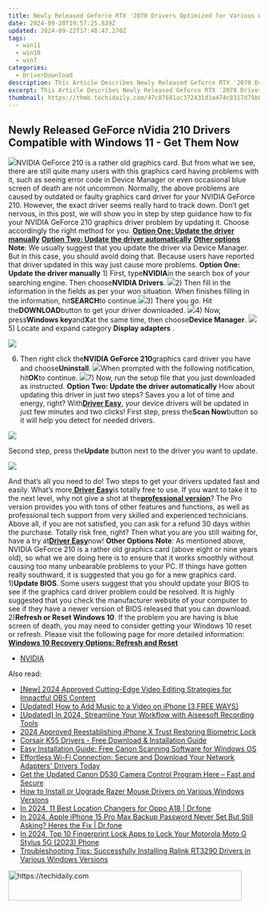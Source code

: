 ```yaml
---
title: Newly Released Geforce RTX ˈ2070 Drivers Optimized for Various Windows OS Editions
date: 2024-09-20T19:57:25.839Z
updated: 2024-09-22T17:48:47.270Z
tags:
  - win11
  - win10
  - win7
categories:
  - DriverDownload
description: This Article Describes Newly Released Geforce RTX ˈ2070 Drivers Optimized for Various Windows OS Editions
excerpt: This Article Describes Newly Released Geforce RTX ˈ2070 Drivers Optimized for Various Windows OS Editions
thumbnail: https://thmb.techidaily.com/47c87681ac372431d1a474c8317d79b86d7b096b7381c52dc39eb2ace8244b33.jpg
---
```


## Newly Released GeForce nVidia 210 Drivers Compatible with Windows 11 - Get Them Now

![](https://images.drivereasy.com/wp-content/uploads/2017/01/img_58805a8f5c151.png)NVIDIA GeForce 210 is a rather old graphics card. But from what we see, there are still quite many users with this graphics card having problems with it, such as seeing error code in Device Manager or even occasional blue screen of death are not uncommon. Normally, the above problems are caused by outdated or faulty graphics card driver for your NVIDIA GeForce 210\. However, the exact driver seems really hard to track down. Don’t get nervous, in this post, we will show you in step by step guidance how to fix your NVIDIA GeForce 210 graphics driver problem by updating it. Choose accordingly the right method for you. [**Option One: Update the driver manually**](https://tools.techidaily.com/drivereasy/download/) [**Option Two: Update the driver automatically**](https://tools.techidaily.com/drivereasy/download/) [**Other options**](https://tools.techidaily.com/drivereasy/download/) **Note**: We usually suggest that you update the driver via Device Manager. But in this case, you should avoid doing that. Because users have reported that driver updated in this way just cause more problems.   **Option One: Update the driver manually** 1) First, type**NVIDIA**in the search box of your searching engine. Then choose**NVIDIA Drivers**. ![](https://images.drivereasy.com/wp-content/uploads/2017/01/img_588064470ed8a.png)2) Then fill in the information in the fields as per your won situation. When finishes filling in the information, hit**SEARCH**to continue.![](https://images.drivereasy.com/wp-content/uploads/2017/01/img_588064aea6fc3.png)3) There you go. Hit the**DOWNLOAD**button to get your driver downloaded. ![](https://images.drivereasy.com/wp-content/uploads/2017/01/img_588064d8b7982.png)4) Now, press**Windows key**and**X**at the same time, then choose**Device Manager**. ![](https://images.drivereasy.com/wp-content/uploads/2017/01/img_586b799d15ed0.png) 5)  Locate and expand category **Display adapters** .

![](https://images.drivereasy.com/wp-content/uploads/2017/01/img_5880674cc0d03.png)

6) Then right click the**NVIDIA GeForce 210**graphics card driver you have and choose**Uninstall**. ![](https://images.drivereasy.com/wp-content/uploads/2017/01/img_5880677fce3e1.png)When prompted with the following notification, hit**OK**to continue. ![](https://images.drivereasy.com/wp-content/uploads/2017/01/img_588067d0d7eb3.png)7) Now, run the setup file that you just downloaded as instructed.   **Option Two: Update the driver automatically** How about updating this driver in just two steps? Saves you a lot of time and energy, right? With[**Driver Easy**](https://tools.techidaily.com/drivereasy/download/), your device drivers will be updated in just few minutes and two clicks! First step, press the**Scan Now**button so it will help you detect for needed drivers.

![](https://images.drivereasy.com/wp-content/uploads/2017/04/img_58e8a76451b83.png)

 Second step, press the**Update** button next to the driver you want to update.

![](https://images.drivereasy.com/wp-content/uploads/2017/04/img_58e8a75c9f05d.jpg)

And that’s all you need to do! Two steps to get your drivers updated fast and easily. What’s more,[**Driver Easy**](https://tools.techidaily.com/drivereasy/download/)is totally free to use. If you want to take it to the next level, why not give a shot at the[**professional version**](https://tools.techidaily.com/drivereasy/download/)? The Pro version provides you with tons of other features and functions, as well as professional tech support from very skilled and experienced technicians. Above all, if you are not satisfied, you can ask for a refund 30 days within the purchase. Totally risk free, right? Then what you are you still waiting for, have a try at[**Driver Easy**](https://tools.techidaily.com/drivereasy/download/)now!   **Other Options** **Note**: As mentioned above, NVIDIA GeForce 210 is a rather old graphics card (above eight or nine years old), so what we are doing here is to ensure that it works smoothly without causing too many unbearable problems to your PC. If things have gotten really southward, it is suggested that you go for a new graphics card. 1)**Update BIOS**. Some users suggest that you should update your BIOS to see if the graphics card driver problem could be resolved. It is highly suggested that you check the manufacturer website of your computer to see if they have a newer version of BIOS released that you can download. 2)**Refresh or Reset Windows 10**. If the problem you are having is blue screen of death, you may need to consider getting your Windows 10 reset or refresh. Please visit the following page for more detailed information: [**Windows 10 Recovery Options: Refresh and Reset**](https://tools.techidaily.com/drivereasy/download/)

* [NVIDIA](https://tools.techidaily.com/drivereasy/download/)

<ins class="adsbygoogle"
     style="display:block"
     data-ad-format="autorelaxed"
     data-ad-client="ca-pub-7571918770474297"
     data-ad-slot="1223367746"></ins>

<ins class="adsbygoogle"
     style="display:block"
     data-ad-client="ca-pub-7571918770474297"
     data-ad-slot="8358498916"
     data-ad-format="auto"
     data-full-width-responsive="true"></ins>

<span class="atpl-alsoreadstyle">Also read:</span>
<div><ul>
<li><a href="https://remote-screen-capture.techidaily.com/new-2024-approved-cutting-edge-video-editing-strategies-for-impactful-obs-content/"><u>[New] 2024 Approved Cutting-Edge Video Editing Strategies for Impactful OBS Content</u></a></li>
<li><a href="https://some-knowledge.techidaily.com/updated-how-to-add-music-to-a-video-on-iphone-3-free-ways/"><u>[Updated] How to Add Music to a Video on iPhone [3 FREE WAYS]</u></a></li>
<li><a href="https://screen-video-capture.techidaily.com/updated-in-2024-streamline-your-workflow-with-aiseesoft-recording-tools/"><u>[Updated] In 2024, Streamline Your Workflow with Aiseesoft Recording Tools</u></a></li>
<li><a href="https://extra-skills.techidaily.com/2024-approved-reestablishing-iphone-x-trust-restoring-biometric-lock/"><u>2024 Approved Reestablishing iPhone X Trust Restoring Biometric Lock</u></a></li>
<li><a href="https://hardware-updates.techidaily.com/corsair-k55-drivers-free-download-and-installation-guide/"><u>Corsair K55 Drivers - Free Download & Installation Guide</u></a></li>
<li><a href="https://hardware-updates.techidaily.com/easy-installation-guide-free-canon-scanning-software-for-windows-os/"><u>Easy Installation Guide: Free Canon Scanning Software for Windows OS</u></a></li>
<li><a href="https://hardware-updates.techidaily.com/effortless-wi-fi-connection-secure-and-download-your-network-adapters-drivers-today/"><u>Effortless Wi-Fi Connection: Secure and Download Your Network Adapters' Drivers Today</u></a></li>
<li><a href="https://hardware-updates.techidaily.com/get-the-updated-canon-d530-camera-control-program-here-fast-and-secure/"><u>Get the Updated Canon D530 Camera Control Program Here – Fast and Secure</u></a></li>
<li><a href="https://hardware-updates.techidaily.com/how-to-install-or-upgrade-razer-mouse-drivers-on-various-windows-versions/"><u>How to Install or Upgrade Razer Mouse Drivers on Various Windows Versions</u></a></li>
<li><a href="https://change-location.techidaily.com/in-2024-11-best-location-changers-for-oppo-a18-drfone-by-drfone-virtual-android/"><u>In 2024, 11 Best Location Changers for Oppo A18 | Dr.fone</u></a></li>
<li><a href="https://iphone-unlock.techidaily.com/in-2024-apple-iphone-15-pro-max-backup-password-never-set-but-still-asking-heres-the-fix-drfone-by-drfone-ios/"><u>In 2024, Apple iPhone 15 Pro Max Backup Password Never Set But Still Asking? Heres the Fix | Dr.fone</u></a></li>
<li><a href="https://android-unlock.techidaily.com/in-2024-top-10-fingerprint-lock-apps-to-lock-your-motorola-moto-g-stylus-5g-2023-phone-by-drfone-android/"><u>In 2024, Top 10 Fingerprint Lock Apps to Lock Your Motorola Moto G Stylus 5G (2023) Phone</u></a></li>
<li><a href="https://hardware-updates.techidaily.com/troubleshooting-tips-successfully-installing-ralink-rt3290-drivers-in-various-windows-versions/"><u>Troubleshooting Tips: Successfully Installing Ralink RT3290 Drivers in Various Windows Versions</u></a></li>
</ul></div>

<!-- affiliate ads begin -->
<a href="https://review-au.sjv.io/c/5597632/2098703/14409" target="_top" id="2098703">
  <img src="//a.impactradius-go.com/display-ad/14409-2098703" border="0" alt="https://techidaily.com" width="468" height="60"/>
</a>
<img height="0" width="0" src="https://review-au.sjv.io/i/5597632/2098703/14409" style="position:absolute;visibility:hidden;" border="0" />
<!-- affiliate ads end -->

